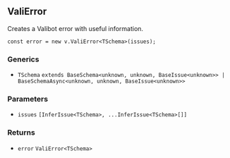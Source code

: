 ValiError
---------

Creates a Valibot error with useful information.

    const error = new v.ValiError<TSchema>(issues);
    

### Generics

*   `TSchema` `extends BaseSchema<unknown, unknown, BaseIssue<unknown>> | BaseSchemaAsync<unknown, unknown, BaseIssue<unknown>>`

### Parameters

*   `issues` `[InferIssue<TSchema>, ...InferIssue<TSchema>[]]`

### Returns

*   `error` `ValiError<TSchema>`